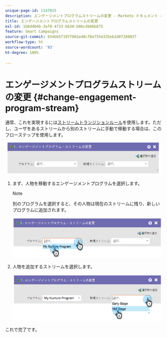 ```yaml
---
unique-page-id: 1147015
description: エンゲージメントプログラムストリームの変更 - Marketo ドキュメント - 製品ドキュメント
title: エンゲージメントプログラムストリームの変更
exl-id: 1b8dd04b-3af8-4733-b630-b06c4b06bb75
feature: Smart Campaigns
source-git-commit: 934bb5f197f801e48cf8e7554335eb2d07289037
workflow-type: ht
source-wordcount: '93'
ht-degree: 100%

---
```


# エンゲージメントプログラムストリームの変更 {#change-engagement-program-stream}

通常、これを実現するには[ストリームトランジションルール](/help/marketo/product-docs/email-marketing/drip-nurturing/engagement-program-streams/transition-people-between-engagement-streams.md)を使用します。ただし、ユーザをあるストリームから別のストリームに手動で移動する場合は、このフローステップを使用します。

![](assets/change-engagement-program-stream-1.png)

1. まず、人物を移動するエンゲージメントプログラムを選択します。

   >[!NOTE]
   >
   >別のプログラムを選択すると、その人物は現在のストリームに残り、新しいプログラムに追加されます。

   ![](assets/change-engagement-program-stream-2.png)

1. 人物を追加するストリームを選択します。

   ![](assets/change-engagement-program-stream-3.png)

これで完了です。
